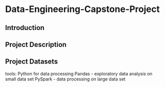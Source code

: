 # Data-Engineering-Capstone-Project
## Introduction

## Project Description

## Project Datasets

tools:
Python for data processing
Pandas - exploratory data analysis on small data set
PySpark - data processing on large data set
